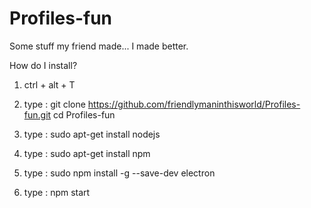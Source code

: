 # Profiles-fun
Some stuff my friend made... I made better.

How do I install?

1. ctrl + alt + T
2. type :
   git clone https://github.com/friendlymaninthisworld/Profiles-fun.git
   cd Profiles-fun

3. type :
   sudo apt-get install nodejs

4. type : 
   sudo apt-get install npm

5. type :
   sudo npm install -g --save-dev electron

6. type : 
   npm start
